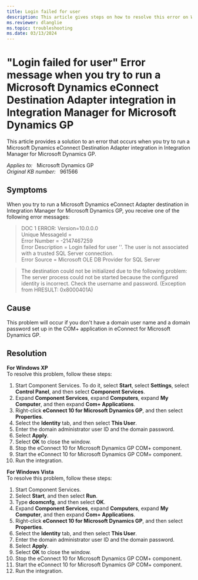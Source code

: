 ```yaml
---
title: Login failed for user
description: This article gives steps on how to resolve this error on Windows XP and Windows Vista computers.
ms.reviewer: dlanglie
ms.topic: troubleshooting
ms.date: 03/13/2024
---
```

# "Login failed for user" Error message when you try to run a Microsoft Dynamics eConnect Destination Adapter integration in Integration Manager for Microsoft Dynamics GP

This article provides a solution to an error that occurs when you try to run a Microsoft Dynamics eConnect Destination Adapter integration in Integration Manager for Microsoft Dynamics GP.

_Applies to:_ &nbsp; Microsoft Dynamics GP  
_Original KB number:_ &nbsp; 961566

## Symptoms

When you try to run a Microsoft Dynamics eConnect Adapter destination in Integration Manager for Microsoft Dynamics GP, you receive one of the following error messages:

> DOC 1 ERROR: Version=10.0.0.0  
Unique MessageId =  
Error Number = -2147467259  
Error Description = Login failed for user ''. The user is not associated with a trusted SQL Server connection.  
Error Source = Microsoft OLE DB Provider for SQL Server

> The destination could not be initialized due to the following problem:  
The server process could not be started because the configured identity is incorrect. Check the username and password. (Exception from HRESULT: 0x8000401A)

## Cause

This problem will occur if you don't have a domain user name and a domain password set up in the COM+ application in eConnect for Microsoft Dynamics GP.

## Resolution

**For Windows XP**  
To resolve this problem, follow these steps:

1. Start Component Services. To do it, select **Start**, select **Settings**, select **Control Panel**, and then select **Component Services**.
2. Expand **Component Services**, expand **Computers**, expand **My Computer**, and then expand **Com+ Applications**.
3. Right-click **eConnect 10 for Microsoft Dynamics GP**, and then select **Properties**.
4. Select the **Identity** tab, and then select **This User**.
5. Enter the domain administrator user ID and the domain password.
6. Select **Apply**.
7. Select **OK** to close the window.
8. Stop the eConnect 10 for Microsoft Dynamics GP COM+ component.
9. Start the eConnect 10 for Microsoft Dynamics GP COM+ component.
10. Run the integration.

**For Windows Vista**  
To resolve this problem, follow these steps:

1. Start Component Services.
2. Select **Start**, and then select **Run**.
3. Type **dcomcnfg**, and then select **OK**.
4. Expand **Component Services**, expand **Computers**, expand **My Computer**, and then expand **Com+ Applications**.
5. Right-click **eConnect 10 for Microsoft Dynamics GP**, and then select **Properties**.
6. Select the **Identity** tab, and then select **This User**.
7. Enter the domain administrator user ID and the domain password.
8. Select **Apply**.
9. Select **OK** to close the window.
10. Stop the eConnect 10 for Microsoft Dynamics GP COM+ component.
11. Start the eConnect 10 for Microsoft Dynamics GP COM+ component.
12. Run the integration.
